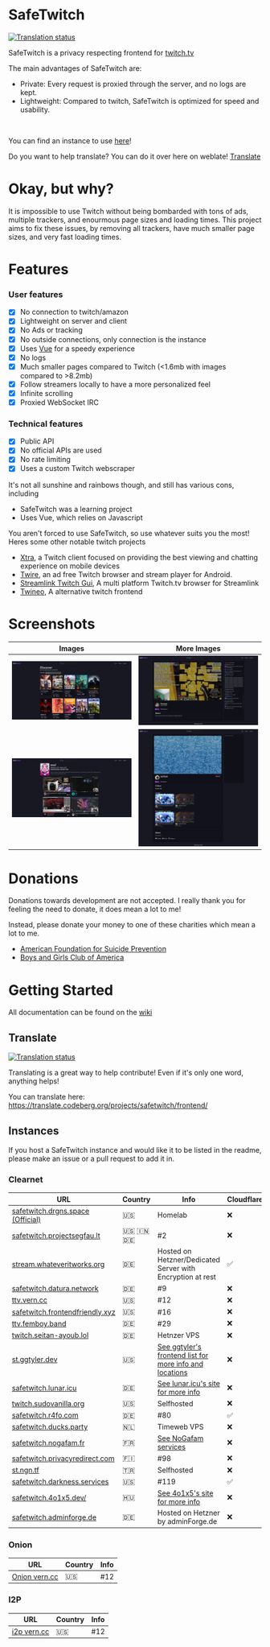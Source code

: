 # SafeTwitch

<a href="https://translate.codeberg.org/engage/safetwitch/">
<img src="https://translate.codeberg.org/widget/safetwitch/frontend/svg-badge.svg" alt="Translation status" />
</a>

SafeTwitch is a privacy respecting frontend for [twitch.tv](https://twitch.tv/)

The main advantages of SafeTwitch are:

- Private: Every request is proxied through the server, and no logs are kept.
- Lightweight: Compared to twitch, SafeTwitch is optimized for speed and usability.

</br>

You can find an instance to use [here](#instances)!

Do you want to help translate? You can do it over here on weblate! [Translate](#translate)

# Okay, but why?

It is impossible to use Twitch without being bombarded with tons of ads, multiple trackers, and enourmous page sizes and loading times. This project aims to fix these issues, by removing all trackers, have much smaller page sizes, and very fast loading times.

# Features

### User features

- [x] No connection to twitch/amazon
- [x] Lightweight on server and client
- [x] No Ads or tracking
- [x] No outside connections, only connection is the instance
- [x] Uses [Vue](https://vuejs.org/) for a speedy experience
- [x] No logs
- [x] Much smaller pages compared to Twitch (<1.6mb with images compared to >8.2mb)
- [x] Follow streamers locally to have a more personalized feel
- [x] Infinite scrolling
- [x] Proxied WebSocket IRC

### Technical features

- [x] Public API
- [x] No official APIs are used
- [x] No rate limiting
- [x] Uses a custom Twitch webscraper

It's not all sunshine and rainbows though, and still has various cons, including

- SafeTwitch was a learning project
- Uses Vue, which relies on Javascript

You aren't forced to use SafeTwitch, so use whatever suits you the most!
Heres some other notable twitch projects

- [Xtra](https://f-droid.org/packages/com.github.andreyasadchy.xtra/), a Twitch client focused on providing the best viewing and chatting experience on mobile devices
- [Twire](https://f-droid.org/packages/com.perflyst.twire/), an ad free Twitch browser and stream player for Android.
- [Streamlink Twitch Gui](https://streamlink.github.io/streamlink-twitch-gui/), A multi platform Twitch.tv browser for Streamlink
- [Twineo](https://codeberg.org/CloudyyUw/twineo), A alternative twitch frontend

# Screenshots

| Images                                              | More Images                                         |
| --------------------------------------------------- | --------------------------------------------------- |
| ![ Photo of stream ](images/home.png "title")       | ![ Photo of stream ](images/stream.png "title")     |
| ![ Photo of category ](images/category.png "title") | ![ Photo of streamer ](images/streamer.png "title") |
# Donations

Donations towards development are not accepted. I really thank you for feeling the need to donate, it does mean a lot to me!

Instead, please donate your money to one of these charities which mean a lot to me.

- [American Foundation for Suicide Prevention](https://afsp.org/)
- [Boys and Girls Club of America](https://www.bgca.org/ways-to-give)

# Getting Started

All documentation can be found on the [wiki](https://codeberg.org/SafeTwitch/safetwitch/wiki)

## Translate

<a href="https://translate.codeberg.org/engage/safetwitch/">
  <img src="https://translate.codeberg.org/widgets/safetwitch/-/frontend/multi-auto.svg" alt="Translation status" />
</a>

Translating is a great way to help contribute! Even if it's only one word, anything helps!

You can translate here: https://translate.codeberg.org/projects/safetwitch/frontend/

## Instances

If you host a SafeTwitch instance and would like it to be listed in the readme, please make an issue or a pull request to add it in.

### Clearnet

| URL                                                                         | Country        | Info                                                                                               | Cloudflare |
|-----------------------------------------------------------------------------|----------------|----------------------------------------------------------------------------------------------------| ---------- |
| [safetwitch.drgns.space \(Official\)](https://safetwitch.drgns.space/)      | 🇺🇸             | Homelab                                                                                            | ❌         |
| [safetwitch.projectsegfau.lt](https://safetwitch.projectsegfau.lt/)         | 🇺🇸 🇮🇳 🇩🇪       | #2                                                                                                 | ❌         |
| [stream.whateveritworks.org](https://stream.whateveritworks.org)            | 🇩🇪             | Hosted on Hetzner/Dedicated Server with Encryption at rest                                         | ✅         |
| [safetwitch.datura.network](https://safetwitch.datura.network)              | 🇩🇪             | #9                                                                                                 | ❌         |
| [ttv.vern.cc](https://ttv.vern.cc)                                          | 🇺🇸             | #12                                                                                                | ❌         |
| [safetwitch.frontendfriendly.xyz](https://safetwitch.frontendfriendly.xyz/) | 🇺🇸             | #16                                                                                                | ❌         |
| [ttv.femboy.band](https://ttv.femboy.band)                                  | 🇩🇪             | #29                                                                                                | ❌         |
| [twitch.seitan-ayoub.lol](https://twitch.seitan-ayoub.lol)                  | 🇩🇪             | Hetnzer VPS                                                                                        | ❌         |
| [st.ggtyler.dev](https://st.ggtyler.dev)                                    | 🇺🇸             | [See ggtyler's frontend list for more info and locations](https://www.ggtyler.dev/other/frontends) | ❌         |
| [safetwitch.lunar.icu](https://safetwitch.lunar.icu)                        | 🇩🇪             | [See lunar.icu's site for more info](https://lunar.icu)                                            | ❌         |
| [twitch.sudovanilla.org](https://twitch.sudovanilla.org)                    | 🇺🇸             | Selfhosted                                                                                         | ❌         |
| [safetwitch.r4fo.com](https://safetwitch.r4fo.com)                          | 🇩🇪             | #80                                                                                                | ✅         |
| [safetwitch.ducks.party](https://safetwitch.ducks.party)                    | 🇳🇱             | Timeweb VPS                                                                                        | ❌         |
| [safetwitch.nogafam.fr](https://safetwitch.nogafam.fr)                      | 🇫🇷             | [See NoGafam services](https://nogafam.fr)                                                         | ❌         |
| [safetwitch.privacyredirect.com](https://safetwitch.privacyredirect.com/)   | 🇫🇮             | #98                                                                                                | ❌         |
| [st.ngn.tf](https://st.ngn.tf/)                                             | 🇹🇷             | Selfhosted                                                                                         | ❌         |
| [safetwitch.darkness.services](https://safetwitch.darkness.services)        | 🇺🇸             | #119                                                                                               | ✅         |
| [safetwitch.4o1x5.dev/](https://safetwitch.4o1x5.dev/)                      | 🇭🇺             | [See 4o1x5's site for more info](https://4o1x5.dev/privacy-policy/)                                 | ❌         | 
| [safetwitch.adminforge.de](https://safetwitch.adminforge.de)                          | 🇩🇪             | Hosted on Hetzner by adminForge.de                                                                                                | ❌         |

### Onion

| URL                                                                                        | Country | Info |
| ------------------------------------------------------------------------------------------ | ------- | ---- |
| [Onion vern.cc](http://ttv.vernccvbvyi5qhfzyqengccj7lkove6bjot2xhh5kajhwvidqafczrad.onion) | 🇺🇸      | #12  |

### I2P

| URL                                                                                | Country | Info |
| ---------------------------------------------------------------------------------- | ------- | ---- |
| [i2p vern.cc](http://vernz43kgqiy3nzzof3nejeo4hh3bjgyqi3b3hijchilv7noqtrq.b32.i2p) | 🇺🇸      | #12  |
